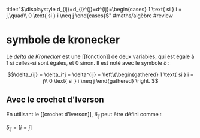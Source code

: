 title::"$\displaystyle d_{ij}=d_{i}^{j}=d^{ij}=\begin{cases} 1 \text{ si } i = j,\quad\\ 0 \text{ si } i \neq j \end{cases}$"
#maths/algèbre #review
# symbole de kronecker
Le _delta de Kronecker_ est une [[fonction]] de deux variables, qui est égale à 1 si celles-si sont égales, et 0 sinon. Il est noté avec le symbole $\delta$ :

$$\delta_{ij} = \delta_i^j = \delta^{ij} =
\left\{\begin{gathered}
1 \text{ si } i = j\\
0 \text{ si } i \neq j
\end{gathered}
\right.
$$


## Avec le crochet d'Iverson
En utilisant le [[crochet d'Iverson]], $\delta_{ij}$ peut être défini comme :

$\delta_{ij} = [i = j]$


